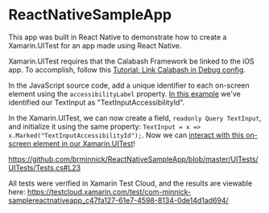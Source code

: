 # ReactNativeSampleApp

This app was built in React Native to demonstrate how to create a Xamarin.UITest for an app made using React Native.

Xamarin.UITest requires that the Calabash Framework be linked to the iOS app. To accomplish, follow this [Tutorial: Link Calabash in Debug config](https://github.com/calabash/calabash-ios/wiki/Tutorial%3A-Link-Calabash-in-Debug-config).

In the JavaScript source code, add a unique identifier to each on-screen element using the `accessibilityLabel` property. [In this example](https://github.com/brminnick/ReactNativeSampleApp/blob/master/index.ios.js#L31) we've identified our TextInput as "TextInputAccessibilityId".

In the Xamarin.UITest, we can now create a field, `readonly Query TextInput`, and initialize it using the same property: `TextInput = x => x.Marked("TextInputAccessibilityId");`. Now we can [interact with this on-screen element in our Xamarin.UITest](https://github.com/brminnick/ReactNativeSampleApp/blob/master/UITests/UITests/Tests.cs#L45)!

https://github.com/brminnick/ReactNativeSampleApp/blob/master/UITests/UITests/Tests.cs#L23

All tests were verified in Xamarin Test Cloud, and the results are viewable here:
https://testcloud.xamarin.com/test/com-minnick-samplereactnativeapp_c47fa127-61e7-4598-8134-0de14d1ad694/
